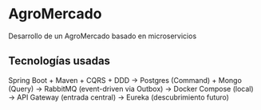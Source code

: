 # AgroMercado
Desarrollo de un AgroMercado basado en microservicios

## Tecnologías usadas
Spring Boot + Maven + CQRS + DDD
→ Postgres (Command) + Mongo (Query)
→ RabbitMQ (event-driven via Outbox)
→ Docker Compose (local)
→ API Gateway (entrada central)
→ Eureka (descubrimiento futuro)
